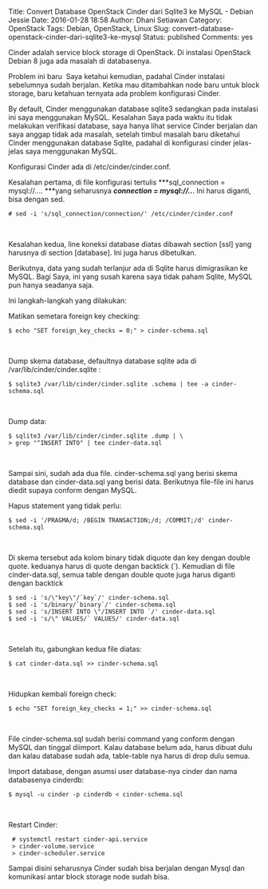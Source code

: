 Title: Convert Database OpenStack Cinder dari Sqlite3 ke MySQL - Debian Jessie
Date: 2016-01-28 18:58
Author: Dhani Setiawan
Category: OpenStack
Tags: Debian, OpenStack, Linux
Slug: convert-database-openstack-cinder-dari-sqlite3-ke-mysql
Status: published
Comments: yes


Cinder adalah service block storage di OpenStack. Di instalasi OpenStack
Debian 8 juga ada masalah di databasenya.

Problem ini baru  Saya ketahui kemudian, padahal Cinder instalasi
sebelumnya sudah berjalan. Ketika mau ditambahkan node baru untuk block
storage, baru ketahuan ternyata ada problem konfigurasi Cinder.

By default, Cinder menggunakan database sqlite3 sedangkan pada instalasi
ini saya menggunakan MySQL. Kesalahan Saya pada waktu itu tidak
melakukan verifikasi database, saya hanya lihat service Cinder berjalan
dan saya anggap tidak ada masalah, setelah timbul masalah baru diketahui
Cinder menggunakan database Sqlite, padahal di konfigurasi cinder
jelas-jelas saya menggunakan MySQL.

Konfigurasi Cinder ada di /etc/cinder/cinder.conf.

Kesalahan pertama, di file konfigurasi tertulis ***sql\_connection =
mysql://.... ***yang seharusnya ***connection = mysql://..***. Ini harus
diganti, bisa dengan sed.

    # sed -i 's/sql_connection/connection/' /etc/cinder/cinder.conf

 

Kesalahan kedua, line koneksi database diatas dibawah section [ssl] yang
harusnya di section [database]. Ini juga harus dibetulkan.

Berikutnya, data yang sudah terlanjur ada di Sqlite harus dimigrasikan
ke MySQL. Bagi Saya, ini yang susah karena saya tidak paham Sqlite,
MySQL pun hanya seadanya saja.

Ini langkah-langkah yang dilakukan:

Matikan semetara foreign key checking:

    $ echo "SET foreign_key_checks = 0;" > cinder-schema.sql

 

Dump skema database, defaultnya database sqlite ada di
/var/lib/cinder/cinder.sqlite :

    $ sqlite3 /var/lib/cinder/cinder.sqlite .schema | tee -a cinder-schema.sql

 

Dump data:

    $ sqlite3 /var/lib/cinder/cinder.sqlite .dump | \ 
    > grep "^INSERT INTO" | tee cinder-data.sql

 

Sampai sini, sudah ada dua file. cinder-schema.sql yang berisi skema
database dan cinder-data.sql yang berisi data. Berikutnya file-file ini
harus diedit supaya conform dengan MySQL.

Hapus statement yang tidak perlu:

    $ sed -i '/PRAGMA/d; /BEGIN TRANSACTION;/d; /COMMIT;/d' cinder-schema.sql

 

Di skema tersebut ada kolom binary tidak diquote dan key dengan double
quote. keduanya harus di quote dengan backtick (\`). Kemudian di file
cinder-data.sql, semua table dengan double quote juga harus diganti
dengan backtick

    $ sed -i 's/\"key\"/`key`/' cinder-schema.sql
    $ sed -i 's/binary/`binary`/' cinder-schema.sql
    $ sed -i 's/INSERT INTO \"/INSERT INTO `/' cinder-data.sql
    $ sed -i 's/\" VALUES/` VALUES/' cinder-data.sql

 

Setelah itu, gabungkan kedua file diatas:

    $ cat cinder-data.sql >> cinder-schema.sql

 

Hidupkan kembali foreign check:

    $ echo "SET foreign_key_checks = 1;" >> cinder-schema.sql

 

File cinder-schema.sql sudah berisi command yang conform dengan MySQL
dan tinggal diimport. Kalau database belum ada, harus dibuat dulu dan
kalau database sudah ada, table-table nya harus di drop dulu semua.

Import database, dengan asumsi user database-nya cinder dan nama
databasenya cinderdb:

    $ mysql -u cinder -p cinderdb < cinder-schema.sql

 

Restart Cinder:

     # systemctl restart cinder-api.service   
     > cinder-volume.service   
     > cinder-scheduler.service 

Sampai disini seharusnya Cinder sudah bisa berjalan dengan Mysql dan
komunikasi antar block storage node sudah bisa.

